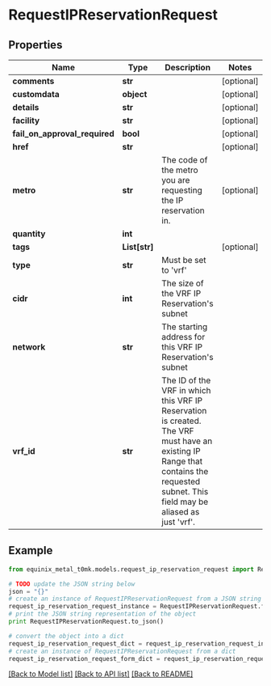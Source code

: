 # RequestIPReservationRequest


## Properties
Name | Type | Description | Notes
------------ | ------------- | ------------- | -------------
**comments** | **str** |  | [optional] 
**customdata** | **object** |  | [optional] 
**details** | **str** |  | [optional] 
**facility** | **str** |  | [optional] 
**fail_on_approval_required** | **bool** |  | [optional] 
**href** | **str** |  | [optional] 
**metro** | **str** | The code of the metro you are requesting the IP reservation in. | [optional] 
**quantity** | **int** |  | 
**tags** | **List[str]** |  | [optional] 
**type** | **str** | Must be set to &#39;vrf&#39; | 
**cidr** | **int** | The size of the VRF IP Reservation&#39;s subnet | 
**network** | **str** | The starting address for this VRF IP Reservation&#39;s subnet | 
**vrf_id** | **str** | The ID of the VRF in which this VRF IP Reservation is created. The VRF must have an existing IP Range that contains the requested subnet. This field may be aliased as just &#39;vrf&#39;. | 

## Example

```python
from equinix_metal_t0mk.models.request_ip_reservation_request import RequestIPReservationRequest

# TODO update the JSON string below
json = "{}"
# create an instance of RequestIPReservationRequest from a JSON string
request_ip_reservation_request_instance = RequestIPReservationRequest.from_json(json)
# print the JSON string representation of the object
print RequestIPReservationRequest.to_json()

# convert the object into a dict
request_ip_reservation_request_dict = request_ip_reservation_request_instance.to_dict()
# create an instance of RequestIPReservationRequest from a dict
request_ip_reservation_request_form_dict = request_ip_reservation_request.from_dict(request_ip_reservation_request_dict)
```
[[Back to Model list]](../README.md#documentation-for-models) [[Back to API list]](../README.md#documentation-for-api-endpoints) [[Back to README]](../README.md)


